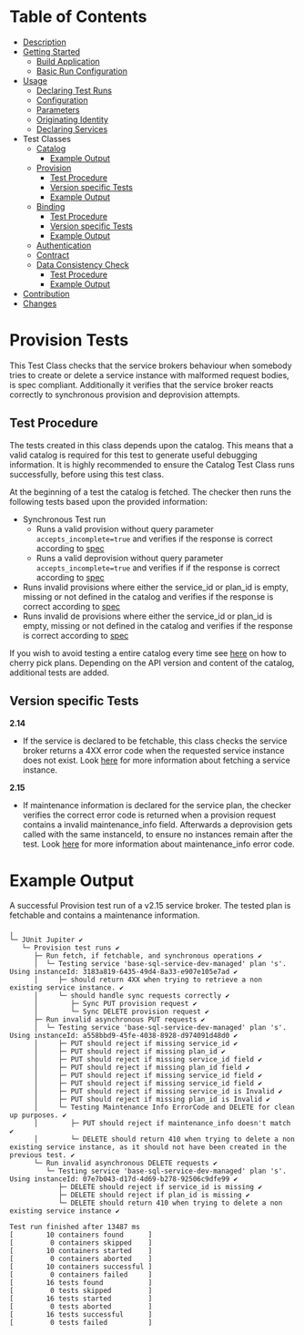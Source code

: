 # Table of Contents
- [Description](../README.md#description)
- [Getting Started](../README.md#getting-started)
    - [Build Application](../README.md#build-application)
    - [Basic Run Configuration](../README.md#basic-run-configuration)
- [Usage](Usage.md)
    - [Declaring Test Runs](Usage.md#declaring-test-runs)
    - [Configuration](Usage.md#configuration)
    - [Parameters](Usage.md#parameters)
    - [Originating Identity](Usage.md#originating-identity)
    - [Declaring Services](Usage.md#declaring-services)
- Test Classes
    - [Catalog](CatalogTest.md)
       - [Example Output](CatalogTest.md#example-output)
    - [Provision](#provision-tests)
        - [Test Procedure](#test-procedure)
        - [Version specific Tests](#version-specific-tests)
        - [Example Output](#example-output)
    - [Binding](BindingTests.md#binding)
        - [Test Procedure](BindingTests.md#test-procedure)
        - [Version specific Tests](BindingTests.md#version-specific-tests)
        - [Example Output](BindingTests.md#example-output)
    - [Authentication](docs/AuthenticationTests.md)
    - [Contract](docs/ContractTest.md)
    - [Data Consistency Check](DataConsistencyCheck.md#data-consistency-check)
        - [Test Procedure](DataConsistencyCheck.md#test-procedure)
        - [Example Output](DataConsistencyCheck.md#example-output)
- [Contribution](docs/Contribution.md)
- [Changes](Changes.md)
   
# Provision Tests

This Test Class checks that the service brokers behaviour when somebody tries to create or delete a service instance
with malformed request bodies, is spec compliant. Additionally it verifies that the service broker reacts correctly to synchronous
provision and deprovision attempts. 

## Test Procedure

The tests created in this class depends upon the catalog. This means that a valid catalog is required for this test to generate useful debugging information. 
It is highly recommended to ensure the Catalog Test Class runs successfully, before using this test class.

At the beginning of a test the catalog is fetched. The checker then runs the following tests based upon the provided information:

- Synchronous Test run
    - Runs a valid provision without query parameter `accepts_incomplete=true` and verifies if the response is correct according to [spec](https://github.com/openservicebrokerapi/servicebroker/blob/v2.15/spec.md#synchronous-and-asynchronous-operations)
    - Runs a valid deprovision without query parameter `accepts_incomplete=true` and verifies if if the response is correct according to [spec](https://github.com/openservicebrokerapi/servicebroker/blob/v2.15/spec.md#synchronous-and-asynchronous-operations)
- Runs invalid provisions where either the service_id or plan_id is empty, missing or not defined in the catalog and verifies if the response is correct according to [spec](https://github.com/openservicebrokerapi/servicebroker/blob/v2.15/spec.md#provisioning)
- Runs invalid de provisions where either the service_id or plan_id is empty, missing or not defined in the catalog and verifies if the response is correct according to [spec](https://github.com/openservicebrokerapi/servicebroker/blob/v2.15/spec.md#provisioning)
 
If you wish to avoid testing a entire catalog every time see [here](Usage.md#declaring-services) on how to cherry pick plans.
Depending on the API version and content of the catalog, additional tests are added.

## Version specific Tests

**2.14**
- If the service is declared to be fetchable, this class checks the service broker returns a 4XX error code when the requested service instance does not exist.
Look [here](https://github.com/openservicebrokerapi/servicebroker/blob/v2.15/spec.md#fetching-a-service-instance) for more information about fetching a service instance.

**2.15**
- If maintenance information is declared for the service plan, the checker verifies the correct error code is returned when a provision request contains a invalid maintenance_info field.
Afterwards a deprovision gets called with the same instanceId, to ensure no instances remain after the test.
Look [here](https://github.com/openservicebrokerapi/servicebroker/blob/v2.15/spec.md#error-codes) for more information about maintenance_info error code.

# Example Output

A successful Provision test run of a v2.15 service broker. The tested plan is fetchable and contains a maintenance information.

```
╷
└─ JUnit Jupiter ✔
   └─ Provision test runs ✔
      ├─ Run fetch, if fetchable, and synchronous operations ✔
      │  └─ Testing service 'base-sql-service-dev-managed' plan 's'. Using instanceId: 3183a819-6435-49d4-8a33-e907e105e7ad ✔
      │     ├─ should return 4XX when trying to retrieve a non existing service instance. ✔
      │     └─ should handle sync requests correctly ✔
      │        ├─ Sync PUT provision request ✔
      │        └─ Sync DELETE provision request ✔
      ├─ Run invalid asynchronous PUT requests ✔
      │  └─ Testing service 'base-sql-service-dev-managed' plan 's'. Using instanceId: a558bbd9-45fe-4038-8928-d974091d48d0 ✔
      │     ├─ PUT should reject if missing service_id ✔
      │     ├─ PUT should reject if missing plan_id ✔
      │     ├─ PUT should reject if missing service_id field ✔
      │     ├─ PUT should reject if missing plan_id field ✔
      │     ├─ PUT should reject if missing service_id field ✔
      │     ├─ PUT should reject if missing service_id field ✔
      │     ├─ PUT should reject if missing service_id is Invalid ✔
      │     ├─ PUT should reject if missing plan_id is Invalid ✔
      │     └─ Testing Maintenance Info ErrorCode and DELETE for clean up purposes. ✔
      │        ├─ PUT should reject if maintenance_info doesn't match ✔
      │        └─ DELETE should return 410 when trying to delete a non existing service instance, as it should not have been created in the previous test. ✔
      └─ Run invalid asynchronous DELETE requests ✔
         └─ Testing service 'base-sql-service-dev-managed' plan 's'. Using instanceId: 07e7b043-d17d-4d69-b278-92506c9dfe99 ✔
            ├─ DELETE should reject if service_id is missing ✔
            ├─ DELETE should reject if plan_id is missing ✔
            └─ DELETE should return 410 when trying to delete a non existing service instance ✔

Test run finished after 13487 ms
[        10 containers found      ]
[         0 containers skipped    ]
[        10 containers started    ]
[         0 containers aborted    ]
[        10 containers successful ]
[         0 containers failed     ]
[        16 tests found           ]
[         0 tests skipped         ]
[        16 tests started         ]
[         0 tests aborted         ]
[        16 tests successful      ]
[         0 tests failed          ]
```